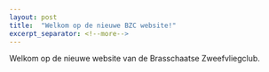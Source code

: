 ```yaml
---
layout: post
title:  "Welkom op de nieuwe BZC website!"
excerpt_separator: <!--more-->
---
```


Welkom op de nieuwe website van de Brasschaatse Zweefvliegclub.<!--more-->